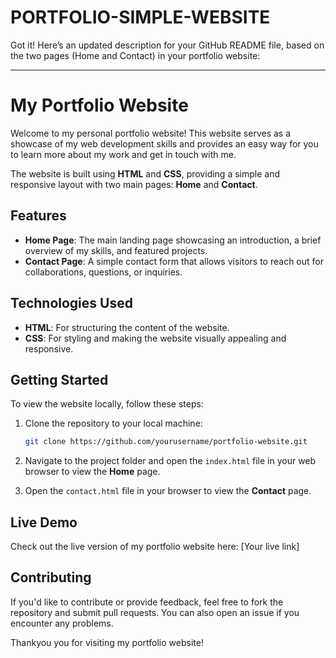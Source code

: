 # PORTFOLIO-SIMPLE-WEBSITE
Got it! Here’s an updated description for your GitHub README file, based on the two pages (Home and Contact) in your portfolio website:

---

# My Portfolio Website

Welcome to my personal portfolio website! This website serves as a showcase of my web development skills and provides an easy way for you to learn more about my work and get in touch with me.

The website is built using **HTML** and **CSS**, providing a simple and responsive layout with two main pages: **Home** and **Contact**.

## Features

- **Home Page**: The main landing page showcasing an introduction, a brief overview of my skills, and featured projects.
- **Contact Page**: A simple contact form that allows visitors to reach out for collaborations, questions, or inquiries.

## Technologies Used

- **HTML**: For structuring the content of the website.
- **CSS**: For styling and making the website visually appealing and responsive.

## Getting Started

To view the website locally, follow these steps:

1. Clone the repository to your local machine:
   ```bash
   git clone https://github.com/yourusername/portfolio-website.git
   ```

2. Navigate to the project folder and open the `index.html` file in your web browser to view the **Home** page.

3. Open the `contact.html` file in your browser to view the **Contact** page.

## Live Demo

Check out the live version of my portfolio website here: [Your live link]

## Contributing

If you'd like to contribute or provide feedback, feel free to fork the repository and submit pull requests. You can also open an issue if you encounter any problems.



Thankyou you for visiting my portfolio website!

